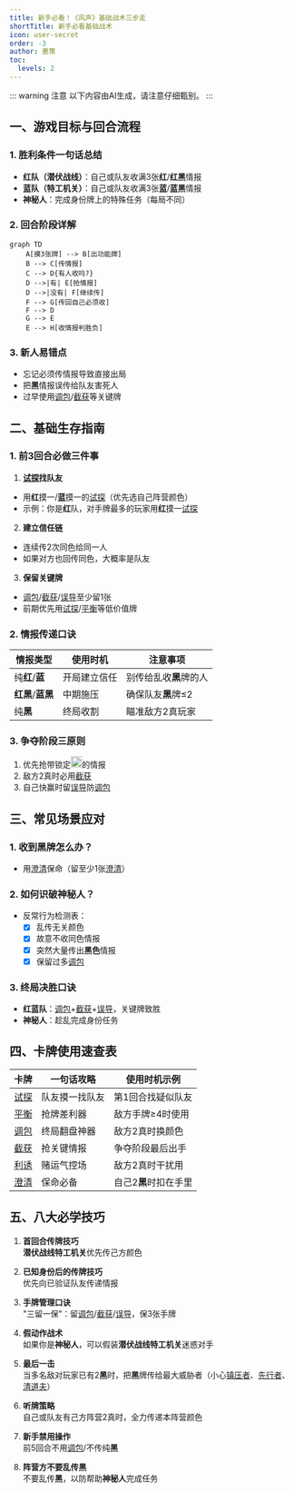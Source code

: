 ```yaml
---
title: 新手必看！《风声》基础战术三步走
shortTitle: 新手必看基础战术
icon: user-secret
order: -3
author: 墨策
toc:
  levels: 2
---
```


::: warning 注意
以下内容由AI生成，请注意仔细甄别。
:::

## 一、游戏目标与回合流程

### 1. 胜利条件一句话总结
- **红**&zwnj;**队（**&zwnj;**潜伏战线**&zwnj;**）**：自己或队友收满3张**红**/**红**&zwnj;**黑**情报
- **蓝**&zwnj;**队（**&zwnj;**特工机关**&zwnj;**）**：自己或队友收满3张**蓝**/**蓝**&zwnj;**黑**情报
- **神秘人**：完成身份牌上的特殊任务（每局不同）

### 2. 回合阶段详解
```mermaid
graph TD
    A[摸3张牌] --> B[出功能牌]
    B --> C[传情报]
    C --> D{有人收吗?}
    D -->|有| E[抢情报]
    D -->|没有| F[继续传]
    F --> G[传回自己必须收]
    F --> D
    G --> E
    E --> H[收情报判胜负]
```

### 3. 新人易错点
- 忘记必须传情报导致直接出局
- 把**黑**情报误传给队友害死人
- 过早使用[调包](../card/card.md)/[截获](../card/card.md)等关键牌

## 二、基础生存指南

### 1. 前3回合必做三件事

1. [**试探**](../card/card.md)**找队友**
  - 用**红**摸一/**蓝**摸一的[试探](../card/card.md)（优先选自己阵营颜色）
  - 示例：你是**红**队，对手牌最多的玩家用**红**摸一[试探](../card/card.md)

2. **建立信任链**
  - 连续传2次同色给同一人
  - 如果对方也回传同色，大概率是队友

3. **保留关键牌**
  - [调包](../card/card.md)/[截获](../card/card.md)/[误导](../card/card.md)至少留1张
  - 前期优先用[试探](../card/card.md)/[平衡](../card/card.md)等低价值牌

### 2. 情报传递口诀
| 情报类型                              | 使用时机   | 注意事项          |
|-----------------------------------|--------|---------------|
| 纯**红**/**蓝**                      | 开局建立信任 | 别传给乱收**黑**牌的人 |
| **红**&zwnj;**黑**/**蓝**&zwnj;**黑** | 中期施压   | 确保队友**黑**牌≤2  |
| 纯**黑**                            | 终局收割   | 瞄准敌方2真玩家      |

### 3. 争夺阶段三原则
1. 优先抢带锁定<img src="/images/lock.png" width="20" height="20" alt="锁定">的情报
2. 敌方2真时必用[截获](../card/card.md)
3. 自己快赢时留[误导](../card/card.md)防[调包](../card/card.md)

## 三、常见场景应对

### 1. 收到黑牌怎么办？
- 用[澄清](../card/card.md)保命（留至少1张[澄清](../card/card.md)）

### 2. 如何识破神秘人？
- 反常行为检测表：
  - [x] 乱传无关颜色
  - [x] 故意不收同色情报
  - [x] 突然大量传出**黑色**情报
  - [x] 保留过多[调包](../card/card.md)

### 3. 终局决胜口诀
- **红**&zwnj;**蓝**&zwnj;**队**：[调包](../card/card.md)+[截获](../card/card.md)+[误导](../card/card.md)，关键牌致胜
- **神秘人**：趁乱完成身份任务

## 四、卡牌使用速查表

| 卡牌                    | 一句话攻略   | 使用时机示例        |
|-----------------------|---------|---------------|
| [试探](../card/card.md) | 队友摸一找队友 | 第1回合找疑似队友     |
| [平衡](../card/card.md) | 抢牌差利器   | 敌方手牌≥4时使用     |
| [调包](../card/card.md) | 终局翻盘神器  | 敌方2真时换颜色      |
| [截获](../card/card.md) | 抢关键情报   | 争夺阶段最后出手      |
| [利诱](../card/card.md) | 赌运气控场   | 敌方2真时干扰用      |
| [澄清](../card/card.md) | 保命必备    | 自己2**黑**时扣在手里 |

## 五、八大必学技巧

1. **首回合传牌技巧**  
   **潜伏战线**&zwnj;**特工机关**优先传己方颜色

2. **已知身份后的传牌技巧**  
   优先向已验证队友传递情报

3. **手牌管理口诀**  
   "三留一保"：留[调包](../card/card.md)/[截获](../card/card.md)/[误导](../card/card.md)，保3张手牌

4. **假动作战术**  
   如果你是**神秘人**，可以假装**潜伏战线**&zwnj;**特工机关**迷惑对手

5. **最后一击**  
   当多名敌对玩家已有2**黑**时，把**黑**牌传给最大威胁者（小心[镇压者](../card/secret_task.md)、[先行者](../card/secret_task.md)、[清道夫](../card/secret_task.md)）

6. **听牌策略**  
   自己或队友有己方阵营2真时，全力传递本阵营颜色

7. **新手禁用操作**  
   前5回合不用[调包](../card/card.md)/不传纯**黑**

8. **阵营方不要乱传黑**  
    不要乱传**黑**，以防帮助**神秘人**完成任务
